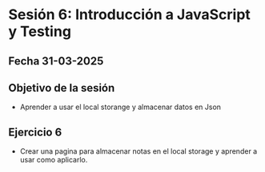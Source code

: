 # Sesión 6: Introducción a JavaScript y Testing

## Fecha 31-03-2025

## Objetivo de la sesión

- Aprender a usar el local storange y almacenar datos en Json

## Ejercicio 6

- Crear una pagina para almacenar notas en el local storage y aprender a usar como aplicarlo.
